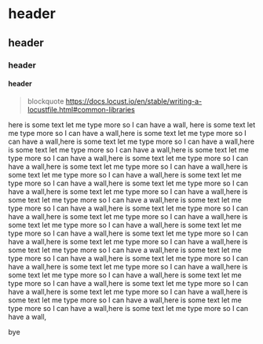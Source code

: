 # header
## header
### header
#### header

> blockquote
> https://docs.locust.io/en/stable/writing-a-locustfile.html#common-libraries


here is some text let me type more so I can have a wall, here is some text let me type more so I can have a wall,here is some text let me type more so I can have a wall,here is some text let me type more so I can have a wall,here is some text let me type more so I can have a wall,here is some text let me type more so I can have a wall,here is some text let me type more so I can have a wall,here is some text let me type more so I can have a wall,here is some text let me type more so I can have a wall,here is some text let me type more so I can have a wall,here is some text let me type more so I can have a wall,here is some text let me type more so I can have a wall,here is some text let me type more so I can have a wall,here is some text let me type more so I can have a wall,here is some text let me type more so I can have a wall,here is some text let me type more so I can have a wall,here is some text let me type more so I can have a wall,here is some text let me type more so I can have a wall,here is some text let me type more so I can have a wall,here is some text let me type more so I can have a wall,here is some text let me type more so I can have a wall,here is some text let me type more so I can have a wall,here is some text let me type more so I can have a wall,here is some text let me type more so I can have a wall,here is some text let me type more so I can have a wall,here is some text let me type more so I can have a wall,here is some text let me type more so I can have a wall,here is some text let me type more so I can have a wall,here is some text let me type more so I can have a wall,here is some text let me type more so I can have a wall,here is some text let me type more so I can have a wall,


bye